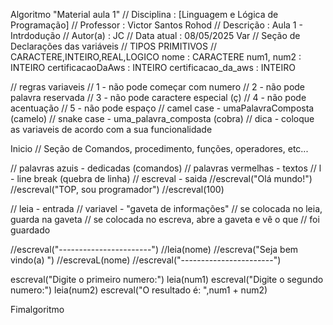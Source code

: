Algoritmo "Material aula 1"
// Disciplina   : [Linguagem e Lógica de Programação]
// Professor   : Victor Santos Rohod
// Descrição   : Aula 1 - Intrdodução
// Autor(a)    : JC
// Data atual  : 08/05/2025
Var
// Seção de Declarações das variáveis
// TIPOS PRIMITIVOS
// CARACTERE,INTEIRO,REAL,LOGICO
nome : CARACTERE
num1, num2 : INTEIRO
certificacaoDaAws : INTEIRO
certificacao_da_aws : INTEIRO

// regras variaveis
// 1 - não pode começar com numero
// 2 - não pode palavra reservada
// 3 - não pode caractere especial (ç)
// 4 - não pode acentuação
// 5 - não pode espaço
// camel case - umaPalavraComposta (camelo)
// snake case - uma_palavra_composta (cobra)
// dica - coloque as variaveis de acordo com a sua funcionalidade


Inicio
// Seção de Comandos, procedimento, funções, operadores, etc...

// palavras azuis - dedicadas (comandos)
// palavras vermelhas - textos
// l - line break (quebra de linha)
// escreval - saida
//escreval("Olá mundo!")
//escreval("TOP, sou programador")
//escreval(100)

// leia - entrada
// variavel - "gaveta de informações"
// se colocada no leia, guarda na gaveta
// se colocada no escreva, abre a gaveta e vê o que
// foi guardado

//escreval("-----------------------")
//leia(nome)
//escreva("Seja bem vindo(a) ")
//escrevaL(nome)
//escreval("-----------------------")

escreval("Digite o primeiro numero:")
leia(num1)
escreval("Digite o segundo numero:")
leia(num2)
escreval("O resultado é: ",num1 + num2)


Fimalgoritmo